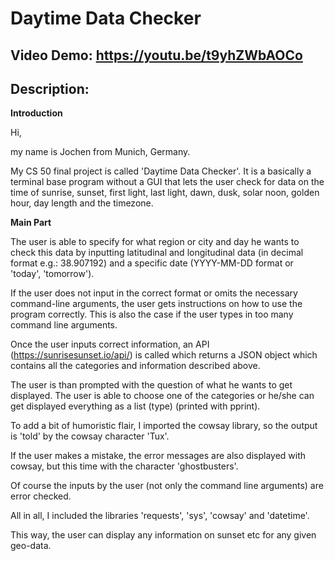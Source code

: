 # Daytime Data Checker
## Video Demo:  <https://youtu.be/t9yhZWbAOCo>
## Description:

**Introduction**

Hi,

my name is Jochen from Munich, Germany.

My CS 50 final project is called 'Daytime Data Checker'. It is a basically a terminal base program without a GUI that lets the user check for data on the time of sunrise, sunset, first light, last light, dawn, dusk, solar noon, golden hour, day length and the timezone.

**Main Part**

The user is able to specify for what region or city and day he wants to check this data by inputting latitudinal and longitudinal data (in decimal format e.g.: 38.907192) and a specific date (YYYY-MM-DD format or 'today', 'tomorrow').

If the user does not input in the correct format or omits the necessary command-line arguments, the user gets instructions on how to use the program correctly. This is also the case if the user types in too many command line arguments.

Once the user inputs correct information, an API (https://sunrisesunset.io/api/) is called which returns a JSON object which contains all the categories and information described above.

The user is than prompted with the question of what he wants to get displayed. The user is able to choose one of the categories or he/she can get displayed everything as a list (type) (printed with pprint).

To add a bit of humoristic flair, I imported the cowsay library, so the output is 'told' by the cowsay character 'Tux'.

If the user makes a mistake, the error messages are also displayed with cowsay, but this time with the character 'ghostbusters'.

Of course the inputs by the user (not only the command line arguments) are error checked.

All in all, I included the libraries 'requests', 'sys', 'cowsay' and 'datetime'.

This way, the user can display any information on sunset etc for any given geo-data.




